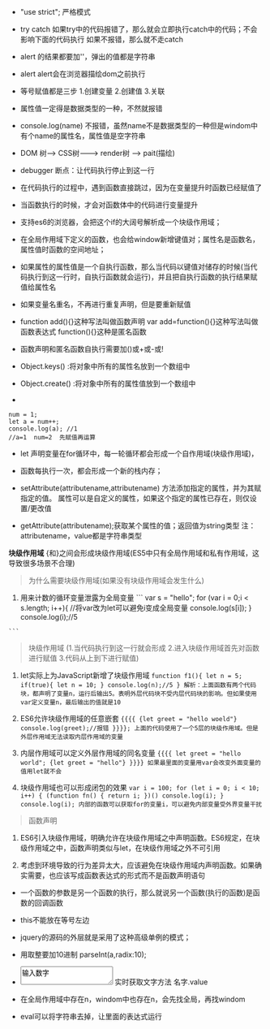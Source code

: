 + "use strict"; 严格模式

+ try catch 如果try中的代码报错了，那么就会立即执行catch中的代码；不会影响下面的代码执行  如果不报错，那么就不走catch

+ alert 的结果都要加''，弹出的值都是字符串
  
+ alert alert会在浏览器描绘dom之前执行
  
+ 等号赋值都是三步 1.创建变量 2.创建值 3.关联
  
+ 属性值一定得是数据类型的一种，不然就报错
  
+ console.log(name) 不报错，虽然name不是数据类型的一种但是windom中有个name的属性名，属性值是空字符串
  
+ DOM 树--> CSS树---> render树 --> pait(描绘)
  
+ debugger 断点：让代码执行停止到这一行
  
+ 在代码执行的过程中，遇到函数直接跳过，因为在变量提升时函数已经赋值了
  
+ 当函数执行的时候，才会对函数体中的代码进行变量提升
  
+ 支持es6的浏览器，会把这个if的大阔号解析成一个块级作用域；
  
+ 在全局作用域下定义的函数，也会给window新增键值对；属性名是函数名，属性值时函数的空间地址；
  
+ 如果属性的属性值是一个自执行函数，那么当代码以键值对储存的时候(当代码执行到这一行时，自执行函数就会运行)，并且把自执行函数的执行结果赋值给属性名
  
+ 如果变量名重名，不再进行重复声明，但是要重新赋值
  
+ function add(){}这种写法叫做函数声明      var add=function(){}这种写法叫做函数表达式      function(){}这种是匿名函数  
    
+ 函数声明和匿名函数自执行需要加()或+或-或!
  
+ Object.keys()  :将对象中所有的属性名放到一个数组中

+ Object.create() :将对象中所有的属性值放到一个数组中
  
+ 
```
num = 1;
let a = num++;
console.log(a); //1
//a=1  num=2  先赋值再运算
```

+ let 声明变量在for循环中，每一轮循环都会形成一个自作用域(块级作用域)，

+ 函数每执行一次，都会形成一个新的栈内存；

+ setAttribute(attributename,attributename) 方法添加指定的属性，并为其赋指定的值。
    属性可以是自定义的属性，如果这个指定的属性已存在，则仅设置/更改值

+ getAttribute(attributename);获取某个属性的值；返回值为string类型
    注：attributename，value都是字符串类型

**块级作用域** {和}之间会形成块级作用域(ES5中只有全局作用域和私有作用域，这导致很多场景不合理)
> 为什么需要块级作用域(如果没有块级作用域会发生什么)
  1. 用来计数的循环变量泄露为全局变量
    ```
    var s = "hello";
    for (var i = 0;i < s.length; i++){
        //将var改为let可以避免i变成全局变量
        console.log(s[i]); 
    }
    console.log(i);//5

    ```

> 块级作用域  (1.当代码执行到这一行就会形成 2.进入块级作用域首先对函数进行赋值 3.代码从上到下进行赋值)  
  1. let实际上为JavaScript新增了块级作用域
    ```
    function f1(){
        let n = 5;
        if(true){
            let n = 10;
        }
        console.log(n);//5
    }
    解析：上面函数有两个代码块，都声明了变量n，运行后输出5。表明外层代码块不受内层代码块的影响。但如果使用var定义变量n，最后输出的值就是10
    ```

  2. ES6允许块级作用域的任意嵌套
    ```
    {{{{
    {let greet = "hello woeld"}
    console.log(greet);//报错
    }}}};
    上面的代码使用了一个5层的块级作用域。但是外层作用域无法读取内层作用域的变量
    ```

  3. 内层作用域可以定义外层作用域的同名变量
    ```
    {{{{
    let greet = "hello world";
    {let greet = "hello"}
    }}}}
    如果最里面的变量用var会改变外面变量的值用let就不会
    ```

  4. 块级作用域也可以形成闭包的效果
    ```
    var i = 100;
    for (let i = 0; i < 10; i++) {
        (function fn() {
            return i;
        })()
        console.log(i);
    }
    console.log(i);
    内部的函数可以获取for的变量i，可以避免内部变量受外界变量干扰
    ```

> 函数声明
  1. ES6引入块级作用域，明确允许在块级作用域之中声明函数。ES6规定，在块级作用域之中，函数声明类似与let，在块级作用域之外不可引用

  2. 考虑到环境导致的行为差异太大，应该避免在块级作用域内声明函数。如果确实需要，也应该写成函数表达式的形式而不是函数声明语句
 
+ 一个函数的参数是另一个函数的执行，那么就说另一个函数(执行的函数)是函数的回调函数

+ this不能放在等号左边

+ jquery的源码的外层就是采用了这种高级单例的模式；

+ 用取整要加10进制  parseInt(a,radix:10);

+  <textarea type='text' id="num1">输入数字</textarea>  实时获取文字方法  名字.value

+ 在全局作用域中存在n，windom中也存在n，会先找全局，再找windom

+ eval可以将字符串去掉，让里面的表达式运行